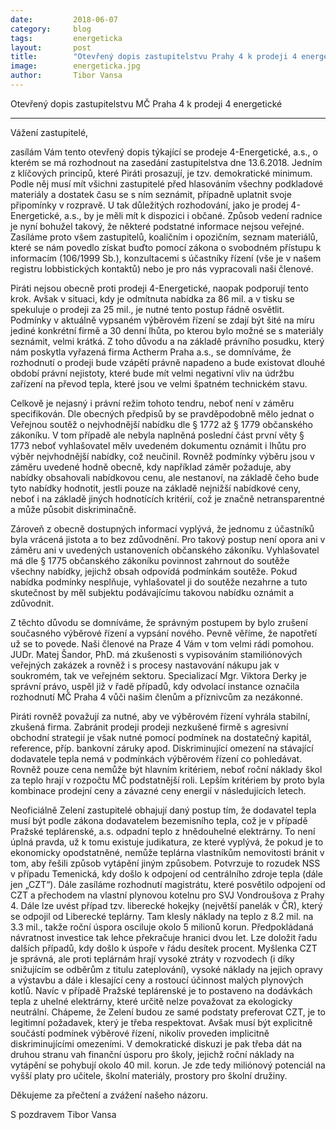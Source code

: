 ```yaml
---
date:         2018-06-07
category:     blog
tags:         energeticka
layout:       post
title:        "Otevřený dopis zastupitelstvu Prahy 4 k prodeji 4 energetické" 
image:        energeticka.jpg
author:       Tibor Vansa
---
```


Otevřený dopis zastupitelstvu MČ Praha 4 k prodeji 4 energetické

----

Vážení zastupitelé, 

zasílám Vám tento otevřený dopis týkající se prodeje 4-Energetické, a.s., o kterém se má rozhodnout na zasedání zastupitelstva dne 13.6.2018. Jedním z klíčových principů, které Piráti prosazují, je tzv. demokratické minimum. Podle něj musí mít všichni zastupitelé před hlasováním všechny podkladové materiály a dostatek času se s ním seznámit, případně uplatnit svoje připomínky v rozpravě. U tak důležitých rozhodování, jako je prodej 4-Energetické, a.s., by je měli mít k dispozici i občané. Způsob vedení radnice je nyní bohužel takový, že některé podstatné informace nejsou veřejné. Zasíláme proto všem zastupitelů, koaličním i opozičním, seznam materiálů, které se nám povedlo získat buďto pomocí zákona o svobodném přístupu k informacím (106/1999 Sb.), konzultacemi s účastníky řízení (vše je v našem registru lobbistických kontaktů) nebo je pro nás vypracovali naši členové. 

Piráti nejsou obecně proti prodeji 4-Energetické, naopak podporují tento krok. Avšak v situaci, kdy je odmítnuta nabídka za 86 mil. a v tisku se spekuluje o prodeji za 25 mil., je nutné tento postup řádně osvětlit. Podmínky v aktuálně vypsaném výběrovém řízení se zdají být šité na míru jediné konkrétní firmě a 30 denní lhůta, po kterou bylo možné se s materiály seznámit, velmi krátká. Z toho důvodu a na základě právního posudku, který nám poskytla vyřazená firma Actherm Praha a.s., se domníváme, že rozhodnutí o prodeji bude vzápětí právně napadeno a bude existovat dlouhé období právní nejistoty, které bude mít velmi negativní vliv na údržbu zařízení na převod tepla, které jsou ve velmi špatném technickém stavu. 

Celkově je nejasný i právní režim tohoto tendru, neboť není v záměru specifikován.  Dle obecných předpisů by se pravděpodobně mělo jednat o Veřejnou soutěž o nejvhodnější nabídku dle § 1772 až § 1779 občanského zákoníku. V tom případě ale nebyla naplněná   poslední část první věty § 1773 neboť vyhlašovatel mělv uvedeném  dokumentu oznámit i lhůtu pro výběr nejvhodnější nabídky, což neučinil. Rovněž podmínky výběru jsou v záměru uvedené hodně obecně, kdy například záměr požaduje, aby nabídky obsahovali nabídkovou cenu, ale nestanoví, na základě čeho bude tyto nabídky hodnotit, jestli pouze na základě nejnižší nabídkové ceny, neboť i na základě jiných hodnotících kritérií, což je značně netransparentné a může působit diskriminačně. 

Zároveň z obecně dostupných informací vyplývá, že jednomu z účastníků byla vrácená jistota a to bez zdůvodnění. Pro takový postup není opora ani v záměru ani v uvedených ustanoveních občanského zákoníku. Vyhlašovatel má  dle § 1775 občanského zákoníku povinnost zahrnout do soutěže všechny nabídky, jejichž obsah odpovídá podmínkám soutěže. Pokud nabídka podmínky nesplňuje, vyhlašovatel ji do soutěže nezahrne a tuto skutečnost by měl subjektu podávajícímu takovou nabídku oznámit a zdůvodnit. 

Z těchto důvodu se domníváme, že správným postupem by bylo zrušení současného výběrové řízení a vypsání nového. Pevně věříme, že napotřetí už se to povede. Naši členové na Praze 4 Vám v tom velmi rádi pomohou. JUDr. Matej Šandor, PhD. má zkušenosti s vypisováním stamiliónových veřejných zakázek a rovněž i s procesy nastavování nákupu jak v soukromém, tak ve veřejném sektoru. Specializací Mgr. Viktora Derky je správní právo, uspěl již v řadě případů, kdy odvolací instance označila rozhodnutí MČ Praha 4 vůči našim členům a příznivcům za nezákonné. 

Piráti rovněž považují za nutné, aby ve výběrovém řízení vyhrála stabilní, zkušená firma. Zabránit prodeji prodeji nezkušené firmě s agresivní obchodní strategií je však nutné pomocí podmínek na dostatečný kapitál, reference,  příp. bankovní záruky apod. Diskriminující omezení na stávající dodavatele tepla nemá v podmínkách výběrovém řízení co pohledávat. Rovněž pouze cena nemůže být hlavním kritériem, neboť roční náklady škol za teplo hrají v rozpočtu MČ podstatnější roli. Lepším kritériem by proto byla kombinace prodejní ceny a závazné ceny energií v následujících letech. 

Neoficiálně Zelení zastupitelé obhajují daný postup tím, že dodavatel tepla musí být podle zákona dodavatelem bezemisního tepla, což je v případě Pražské teplárenské, a.s. odpadní teplo z hnědouhelné elektrárny.  To není úplná pravda, už k tomu existuje judikatura, ze které vyplývá, že pokud je to ekonomicky opodstatněné, nemůže teplárna vlastníkům nemovitosti bránit v tom, aby řešili způsob vytápění jiným způsobem. Potvrzuje to rozudek NSS v případu Temenická, kdy došlo k odpojení od centrálního zdroje tepla (dále jen „CZT“).  Dále zasíláme rozhodnutí magistrátu, které posvětilo odpojení od CZT a přechodem na vlastní plynovou kotelnu pro SVJ Vondroušova z Prahy 4. Dále lze uvést případ tzv. liberecké hokejky (největší panelák v ČR), který se odpojil od Liberecké teplárny. Tam klesly náklady na teplo z 8.2 mil. na 3.3 mil., takže roční úspora osciluje okolo 5 milionů korun. Předpokládaná návratnost investice tak lehce překračuje hranici dvou let. Lze doložit řadu dalších případů, kdy došlo k úspoře v řádu desítek procent.  Myšlenka CZT je správná, ale proti teplárnám hrají vysoké ztráty v rozvodech (i díky snižujícím se odběrům z titulu zateplování), vysoké náklady na jejich opravy a výstavbu a dále i klesající ceny a rostoucí účinnost malých plynových kotlů. Navíc v případě Pražské teplárenské je to postaveno na dodávkách tepla z uhelné elektrárny, které určitě nelze považovat za ekologicky neutrální. Chápeme, že Zelení budou ze samé podstaty preferovat CZT, je to legitimní požadavek, který je třeba respektovat. Avšak musí být explicitně součástí podmínek výběrové řízení, nikoliv proveden implicitně diskriminujícími omezeními. V demokratické diskuzi je pak třeba dát na druhou stranu vah finanční úsporu pro školy, jejichž roční náklady na vytápění se pohybují okolo 40 mil. korun. Je zde tedy miliónový potenciál na vyšší platy pro učitele, školní materiály, prostory pro školní družiny. 


Děkujeme za přečtení a zvážení našeho názoru.

S pozdravem
Tibor Vansa

